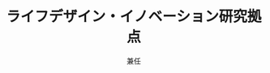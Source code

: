 ---
# A "Meet the Team" section created with the People widget.
# This section displays people from `content/authors/` which belong to the `user_groups` below.

widget: people_red  # See https://sourcethemes.com/academic/docs/page-builder/
headless: true  # This file represents a page section.
active: true  # Activate this widget? true/false
weight: 80  # Order that this section will appear.

title: "ライフデザイン・イノベーション研究拠点"
subtitle: "兼任"
  
advanced:
 # Custom CSS. 
 css_style: ""
 # CSS class.
 css_class: ""

people:
  - name: ""
    field: 
      - name: ""
        staff:
          - name: "足立 浩祥"
            dept: "キャンパスライフ健康支援センター"
          - name: "下条 真司、岩居 弘樹、小島 一秀、竹村 治雄、白井 詩沙香"
            dept: "サイバーメディアセンター"
          - name: "横山 光樹、近田 彰治、金本 隆司、佐道 准也、坂田 泰史、小笠原 一生、松村 泰志、大薗 恵一 池田 学、中田 研、木村 正"
            dept: "医学系研究科"
          - name: "吉川 雄一郎、高橋 英之、小川 浩平、石黒 浩"
            dept: "基礎工学研究科" 
          - name: "橋本 道雄、正城 敏博"
            dept: "産学共創本部"
          - name: "大内 一"
            dept: "言語文化研究科"
          - name: "河内 亮周、宮地 充子、浅田 稔"
            dept: "工学研究科"
          - name: "八木 康史、沼尾 正行、村松 大吾、福井 健一、槇原 靖"
            dept: "産業科学研究所"
          - name: "東野 輝夫、藤原 融、内山 彰、矢内 直人"
            dept: "情報科学研究科"
          - name: "藤田 和樹"
            dept: "全学教育推進機構"
---